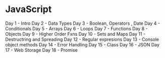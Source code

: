 # JavaScript
Day 1  - Intro 
Day 2  - Data Types
Day 3  - Boolean, Operators , Date
Day 4  - Conditionals
Day 5  - Arrays
Day 6  - Loops
Day 7  - Functions
Day 8  - Objects
Day 9  - Higher Order Fxns
Day 10  - Sets and Maps
Day 11  - Destructring and Spreading
Day 12  - Regular expresions
Day 13  - Console object methods
Day 14  - Error Handling
Day 15  - Class
Day 16  - JSON
Day 17  - Web Storage
Day 18   - Promise
